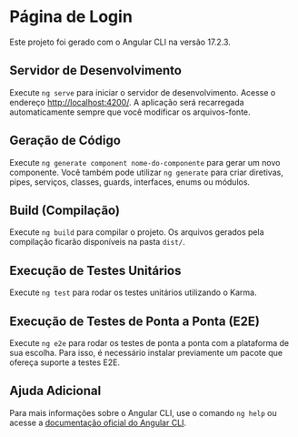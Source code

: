 # Página de Login

Este projeto foi gerado com o Angular CLI na versão 17.2.3.

## Servidor de Desenvolvimento

Execute `ng serve` para iniciar o servidor de desenvolvimento. Acesse o endereço [http://localhost:4200/](http://localhost:4200/). A aplicação será recarregada automaticamente sempre que você modificar os arquivos-fonte.

## Geração de Código

Execute `ng generate component nome-do-componente` para gerar um novo componente. Você também pode utilizar `ng generate` para criar diretivas, pipes, serviços, classes, guards, interfaces, enums ou módulos.

## Build (Compilação)

Execute `ng build` para compilar o projeto. Os arquivos gerados pela compilação ficarão disponíveis na pasta `dist/`.

## Execução de Testes Unitários

Execute `ng test` para rodar os testes unitários utilizando o Karma.

## Execução de Testes de Ponta a Ponta (E2E)

Execute `ng e2e` para rodar os testes de ponta a ponta com a plataforma de sua escolha. Para isso, é necessário instalar previamente um pacote que ofereça suporte a testes E2E.

## Ajuda Adicional

Para mais informações sobre o Angular CLI, use o comando `ng help` ou acesse a [documentação oficial do Angular CLI](https://angular.io/cli).
